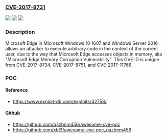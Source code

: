 ### [CVE-2017-8731](https://cve.mitre.org/cgi-bin/cvename.cgi?name=CVE-2017-8731)
![](https://img.shields.io/static/v1?label=Product&message=n%2Fa&color=blue)
![](https://img.shields.io/static/v1?label=Version&message=n%2Fa&color=blue)
![](https://img.shields.io/static/v1?label=Vulnerability&message=n%2Fa&color=brighgreen)

### Description

Microsoft Edge in Microsoft Windows 10 1607 and Windows Server 2016 allows an attacker to execute arbitrary code in the context of the current user, due to the way that Microsoft Edge accesses objects in memory, aka "Microsoft Edge Memory Corruption Vulnerability". This CVE ID is unique from CVE-2017-8734, CVE-2017-8751, and CVE-2017-11766.

### POC

#### Reference
- https://www.exploit-db.com/exploits/42758/

#### Github
- https://github.com/qazbnm456/awesome-cve-poc
- https://github.com/xbl3/awesome-cve-poc_qazbnm456

